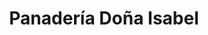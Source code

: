 ---
title: "Panadería Doña Isabel"
url: /san-cristobal-de-las-casas/panaderia-dona-isabel/
shop: Bäckerei
---